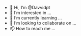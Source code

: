 - 👋 Hi, I’m @Davvidpt
- 👀 I’m interested in ...
- 🌱 I’m currently learning ...
- 💞️ I’m looking to collaborate on ...
- 📫 How to reach me ...

<!---
Davvidpt/Davvidpt is a ✨ special ✨ repository because its `README.md` (this file) appears on your GitHub profile.
You can click the Preview link to take a look at your changes.
--->
